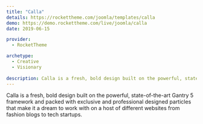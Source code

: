 ```yaml
---
title: "Calla"
details: https://rockettheme.com/joomla/templates/calla
demo: https://demo.rockettheme.com/live/joomla/calla
date: 2019-06-15

provider: 
  - RocketTheme

archetype:
  - Creative
  - Visionary
  
description: Calla is a fresh, bold design built on the powerful, state-of-the-art Gantry 5 framework.
---
```


Calla is a fresh, bold design built on the powerful, state-of-the-art Gantry 5 framework and packed with exclusive and professional designed particles that make it a dream to work with on a host of different websites from fashion blogs to tech startups.